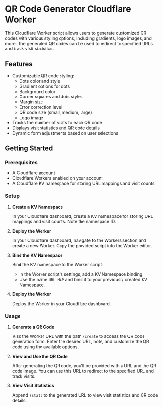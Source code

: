 # QR Code Generator Cloudflare Worker

This Cloudflare Worker script allows users to generate customized QR codes with various styling options, including gradients, logo images, and more. The generated QR codes can be used to redirect to specified URLs and track visit statistics.

## Features

- Customizable QR code styling:
  - Dots color and style
  - Gradient options for dots
  - Background color
  - Corner squares and dots styles
  - Margin size
  - Error correction level
  - QR code size (small, medium, large)
  - Logo image
- Tracks the number of visits to each QR code
- Displays visit statistics and QR code details
- Dynamic form adjustments based on user selections

## Getting Started

### Prerequisites

- A Cloudflare account
- Cloudflare Workers enabled on your account
- A Cloudflare KV namespace for storing URL mappings and visit counts

### Setup

1. **Create a KV Namespace**

   In your Cloudflare dashboard, create a KV namespace for storing URL mappings and visit counts. Note the namespace ID.

2. **Deploy the Worker**

   In your Cloudflare dashboard, navigate to the Workers section and create a new Worker. Copy the provided script into the Worker editor.

3. **Bind the KV Namespace**

   Bind the KV namespace to the Worker script:
   - In the Worker script's settings, add a KV Namespace binding.
   - Use the name `URL_MAP` and bind it to your previously created KV Namespace.

4. **Deploy the Worker**

   Deploy the Worker in your Cloudflare dashboard.

### Usage

1. **Generate a QR Code**

   Visit the Worker URL with the path `/create` to access the QR code generation form. Enter the desired URL, note, and customize the QR code using the available options.

2. **View and Use the QR Code**

   After generating the QR code, you'll be provided with a URL and the QR code image. You can use this URL to redirect to the specified URL and track visits.

3. **View Visit Statistics**

   Append `?stats` to the generated URL to view visit statistics and QR code details.

